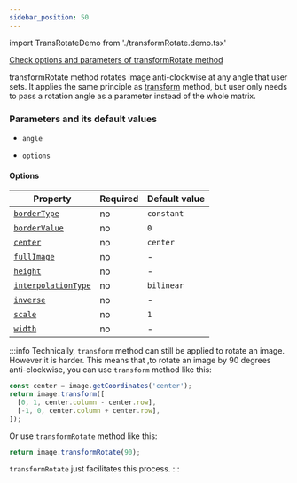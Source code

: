 ```yaml
---
sidebar_position: 50
---
```


import TransRotateDemo from './transformRotate.demo.tsx'

[Check options and parameters of transformRotate method](https://image-js.github.io/image-js-typescript/classes/Image.html#transformRotate 'github.io link')

transformRotate method rotates image anti-clockwise at any angle that user sets. It applies the same principle as [transform](./Transform.md 'internal link on transform demo') method, but user only needs to pass a rotation angle as a parameter instead of the whole matrix.

<TransRotateDemo />

### Parameters and its default values

- `angle`

- `options`

#### Options

| Property                                                                                                                       | Required | Default value |
| ------------------------------------------------------------------------------------------------------------------------------ | -------- | ------------- |
| [`borderType`](https://image-js.github.io/image-js-typescript/interfaces/TransformRotateOptions.html#borderType)               | no       | `constant`    |
| [`borderValue`](https://image-js.github.io/image-js-typescript/interfaces/TransformRotateOptions.html#borderValue)             | no       | `0`           |
| [`center`](https://image-js.github.io/image-js-typescript/interfaces/TransformRotateOptions.html#center)                       | no       | `center`      |
| [`fullImage`](https://image-js.github.io/image-js-typescript/interfaces/TransformRotateOptions.html#fullImage)                 | no       | -             |
| [`height`](https://image-js.github.io/image-js-typescript/interfaces/TransformRotateOptions.html#height)                       | no       | -             |
| [`interpolationType`](https://image-js.github.io/image-js-typescript/interfaces/TransformRotateOptions.html#interpolationType) | no       | `bilinear`    |
| [`inverse`](https://image-js.github.io/image-js-typescript/interfaces/TransformRotateOptions.html#inverse)                     | no       | -             |
| [`scale`](https://image-js.github.io/image-js-typescript/interfaces/TransformRotateOptions.html#scale)                         | no       | `1`           |
| [`width`](https://image-js.github.io/image-js-typescript/interfaces/TransformRotateOptions.html#width)                         | no       | -             |

:::info
Technically, `transform` method can still be applied to rotate an image. However it is harder.
This means that ,to rotate an image by 90 degrees anti-clockwise, you can use `transform` method like this:

```js
const center = image.getCoordinates('center');
return image.transform([
  [0, 1, center.column - center.row],
  [-1, 0, center.column + center.row],
]);
```

Or use `transformRotate` method like this:

```js
return image.transformRotate(90);
```

`transformRotate` just facilitates this process.
:::
